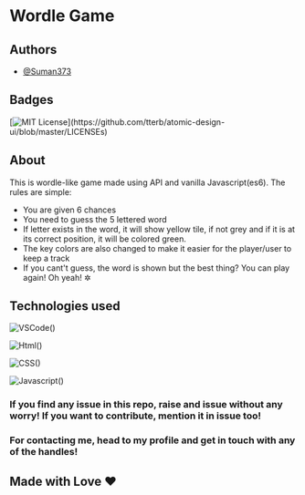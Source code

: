 # Wordle Game

## Authors

- [@Suman373](https://www.github.com/Suman373)


## Badges

[![MIT License](https://img.shields.io/apm/l/atomic-design-ui.svg?)](https://github.com/tterb/atomic-design-ui/blob/master/LICENSEs)



## About
This is wordle-like game made using API and vanilla Javascript(es6). The rules are simple:

- You are given 6 chances
- You need to guess the 5 lettered word
- If letter exists in the word, it will show yellow tile, if not grey and if it is at its correct position, it will be colored green.
- The key colors are also changed to make it easier for the player/user to keep a track
- If you cant't guess, the word is shown but the best thing? You can play again! Oh yeah! &#10034;
 
## Technologies used
![VSCode()](https://img.shields.io/badge/Visual_Studio_Code-0078D4?style=for-the-badge&logo=visual%20studio%20code&logoColor=white)

![Html()](https://img.shields.io/badge/HTML5-E34F26?style=for-the-badge&logo=html5&logoColor=white)

![CSS()](https://img.shields.io/badge/CSS3-1572B6?style=for-the-badge&logo=css3&logoColor=white)

![Javascript()](https://img.shields.io/badge/JavaScript-323330?style=for-the-badge&logo=javascript&logoColor=F7DF1E)


### If you find any issue in this repo, raise and issue without any worry! If you want to contribute, mention it in issue too!
### For contacting me, head to my profile and get in touch with any of the handles!

##  Made with Love &#10084;
